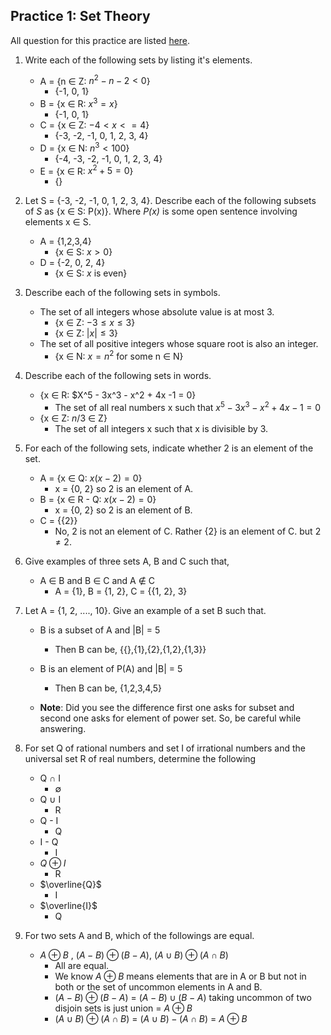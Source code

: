 ## Practice 1: Set Theory

All question for this practice are listed [here](https://elearn.epam.com/courses/course-v1:UNIVERSITY+MS+0924/courseware/900d43d1d37d48808677f88e369ee2f5/6c3df91764c84a73845bcddd518d9e8b/).

1. Write each of the following sets by listing it's elements.
    - A = {n ∈ Z: $n^2-n-2<0$}
        - {-1, 0, 1}
    - B = {x ∈ R: $x^3=x$}
        - {-1, 0, 1}
    - C = {x ∈ Z: $-4 < x <= 4$}
        - {-3, -2, -1, 0, 1, 2, 3, 4}
    - D = {x ∈ N: $n^3<100$}
        - {-4, -3, -2, -1, 0, 1, 2, 3, 4}
    - E = {x ∈ R: $x^2+5=0$}
        - {}

2. Let S = {-3, -2, -1, 0, 1, 2, 3, 4}. Describe each of the following subsets of _S_ as {x ∈ S: P(x)}. Where _P(x)_ is some open sentence involving elements x  ∈ S.
    - A = {1,2,3,4}
        - {x ∈ S: $x > 0$}
    - D = {-2, 0, 2, 4}
        - {x ∈ S: $x$ is even}

3. Describe each of the following sets in symbols.
    - The set of all integers whose absolute value is at most 3.
        - {x ∈ Z: $-3 \leq x \leq 3$}
        - {x ∈ Z: $|x| \leq 3$}
    - The set of all positive integers whose square root is also an integer.
        - {x ∈ N: $x = n^2$ for some n ∈ N}

4. Describe each of the following sets in words.
    - {x ∈ R: $X^5 - 3x^3 - x^2 + 4x -1 = 0}
        - The set of all real numbers x such that $x^5 - 3x^3 - x^2 + 4x -1 = 0$
    - {x ∈ Z: $n/3$ ∈ Z}
        - The set of all integers x such that x is divisible by 3.

5. For each of the following sets, indicate whether 2 is an element of the set.
    - A = {x ∈ Q: $x(x-2) = 0$}
        - x = {0, 2} so 2 is an element of A.
    - B = {x ∈ R - Q: $x(x-2) = 0$}
        - x = {0, 2} so 2 is an element of B.
    - C = {{2}}
        - No, 2 is not an element of C. Rather {2} is an element of C. but $2 \neq {2}$.

6. Give examples of three sets A, B and C such that,
    - A ∈ B and B ∈ C and A ∉ C
        - A = {1}, B = {1, 2}, C = {{1, 2}, 3}

7. Let A = {1, 2, ...., 10}. Give an example of a set B such that.
    - B is a subset of A and |B| = 5
        - Then B can be, {{},{1},{2},{1,2},{1,3}}
    - B is an element of P(A) and |B| = 5
        - Then B can be, {1,2,3,4,5}

    - **Note**: Did you see the difference first one asks for subset and second one asks for element of power set. So, be careful while answering.

8. For set Q of rational numbers and set I of irrational numbers and the universal set R of real numbers, determine the following
    - Q ∩ I
        - $\emptyset$
    - Q ∪ I
        - R
    - Q - I
        - Q
    - I - Q
        - I
    - $Q \oplus I$
        - R
    - $\overline{Q}$
        - I
    - $\overline{I}$
        - Q

9. For two sets A and B, which of the followings are equal.
    - $A \oplus B$ , $(A - B) \oplus (B - A)$, $(A \cup B) \oplus (A \cap B)$
        - All are equal.
        - We know $A \oplus B$ means elements that are in A or B but not in both or the set of uncommon elements in A and B.
        - $(A - B) \oplus (B - A)$ = $(A-B) \cup (B-A)$ taking uncommon of two disjoin sets is just union = $A \oplus B$
        - $(A \cup B) \oplus (A \cap B)$ = $(A \cup B) - (A \cap B)$ = $A \oplus B$


        